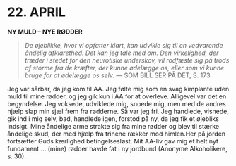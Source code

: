 # 22. APRIL

**NY MULD – NYE RØDDER**

> *De øjeblikke, hvor vi opfatter klart, kan udvikle sig til en vedvarende åndelig afklarethed. Det kan jeg tale med om. Den virkelighed, der træder i stedet for den neurotiske underskov, vil rodfæste sig på trods af storme fra de kræfter, der kunne ødelægge os, eller som vi kunne bruge for at ødelægge os selv.*
> — SOM BILL SER PÅ DET, S. 173

Jeg var sårbar, da jeg kom til AA. Jeg følte mig som en svag kimplante uden muld til mine rødder, og jeg gik kun i AA for at overleve. Alligevel var det en begyndelse. Jeg voksede, udviklede mig, snoede mig, men med de andres hjælp slap min sjæl frem fra rødderne. Så var jeg fri. Jeg handlede, visnede, gik ind i mig selv, bad, handlede igen, forstod på ny, da jeg fik et øjebliks indsigt. Mine åndelige arme strakte sig fra mine rødder og blev til stærke åndelige skud, der med hjælp fra trinene rækker mod himlen.Her på jorden fortsætter Guds kærlighed betingelsesløst. Mit AA-liv gav mig et helt nyt fundament … (mine) rødder havde fat i ny jordbund (Anonyme Alkoholikere, s. 30).
